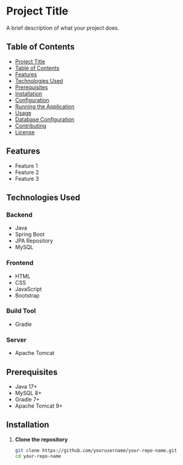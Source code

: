 # Project Title

A brief description of what your project does.

## Table of Contents

- [Project Title](#project-title)
- [Table of Contents](#table-of-contents)
- [Features](#features)
- [Technologies Used](#technologies-used)
- [Prerequisites](#prerequisites)
- [Installation](#installation)
- [Configuration](#configuration)
- [Running the Application](#running-the-application)
- [Usage](#usage)
- [Database Configuration](#database-configuration)
- [Contributing](#contributing)
- [License](#license)

## Features

- Feature 1
- Feature 2
- Feature 3

## Technologies Used

### Backend

- Java
- Spring Boot
- JPA Repository
- MySQL

### Frontend

- HTML
- CSS
- JavaScript
- Bootstrap

### Build Tool

- Gradle

### Server

- Apache Tomcat

## Prerequisites

- Java 17+
- MySQL 8+
- Gradle 7+
- Apache Tomcat 9+

## Installation

1. **Clone the repository**
   ```bash
   git clone https://github.com/yourusername/your-repo-name.git
   cd your-repo-name
